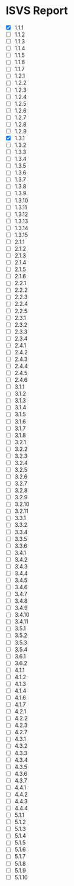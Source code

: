 # ISVS Report
- [x] 1.1.1
- [ ] 1.1.2
- [ ] 1.1.3
- [ ] 1.1.4
- [ ] 1.1.5
- [ ] 1.1.6
- [ ] 1.1.7
- [ ] 1.2.1
- [ ] 1.2.2
- [ ] 1.2.3
- [ ] 1.2.4
- [ ] 1.2.5
- [ ] 1.2.6
- [ ] 1.2.7
- [ ] 1.2.8
- [ ] 1.2.9
- [x] 1.3.1
- [ ] 1.3.2
- [ ] 1.3.3
- [ ] 1.3.4
- [ ] 1.3.5
- [ ] 1.3.6
- [ ] 1.3.7
- [ ] 1.3.8
- [ ] 1.3.9
- [ ] 1.3.10
- [ ] 1.3.11
- [ ] 1.3.12
- [ ] 1.3.13
- [ ] 1.3.14
- [ ] 1.3.15
- [ ] 2.1.1
- [ ] 2.1.2
- [ ] 2.1.3
- [ ] 2.1.4
- [ ] 2.1.5
- [ ] 2.1.6
- [ ] 2.2.1
- [ ] 2.2.2
- [ ] 2.2.3
- [ ] 2.2.4
- [ ] 2.2.5
- [ ] 2.3.1
- [ ] 2.3.2
- [ ] 2.3.3
- [ ] 2.3.4
- [ ] 2.4.1
- [ ] 2.4.2
- [ ] 2.4.3
- [ ] 2.4.4
- [ ] 2.4.5
- [ ] 2.4.6
- [ ] 3.1.1
- [ ] 3.1.2
- [ ] 3.1.3
- [ ] 3.1.4
- [ ] 3.1.5
- [ ] 3.1.6
- [ ] 3.1.7
- [ ] 3.1.8
- [ ] 3.2.1
- [ ] 3.2.2
- [ ] 3.2.3
- [ ] 3.2.4
- [ ] 3.2.5
- [ ] 3.2.6
- [ ] 3.2.7
- [ ] 3.2.8
- [ ] 3.2.9
- [ ] 3.2.10
- [ ] 3.2.11
- [ ] 3.3.1
- [ ] 3.3.2
- [ ] 3.3.4
- [ ] 3.3.5
- [ ] 3.3.6
- [ ] 3.4.1
- [ ] 3.4.2
- [ ] 3.4.3
- [ ] 3.4.4
- [ ] 3.4.5
- [ ] 3.4.6
- [ ] 3.4.7
- [ ] 3.4.8
- [ ] 3.4.9
- [ ] 3.4.10
- [ ] 3.4.11
- [ ] 3.5.1
- [ ] 3.5.2
- [ ] 3.5.3
- [ ] 3.5.4
- [ ] 3.6.1
- [ ] 3.6.2
- [ ] 4.1.1
- [ ] 4.1.2
- [ ] 4.1.3
- [ ] 4.1.4
- [ ] 4.1.6
- [ ] 4.1.7
- [ ] 4.2.1
- [ ] 4.2.2
- [ ] 4.2.3
- [ ] 4.2.7
- [ ] 4.3.1
- [ ] 4.3.2
- [ ] 4.3.3
- [ ] 4.3.4
- [ ] 4.3.5
- [ ] 4.3.6
- [ ] 4.3.7
- [ ] 4.4.1
- [ ] 4.4.2
- [ ] 4.4.3
- [ ] 4.4.4
- [ ] 5.1.1
- [ ] 5.1.2
- [ ] 5.1.3
- [ ] 5.1.4
- [ ] 5.1.5
- [ ] 5.1.6
- [ ] 5.1.7
- [ ] 5.1.8
- [ ] 5.1.9
- [ ] 5.1.10
